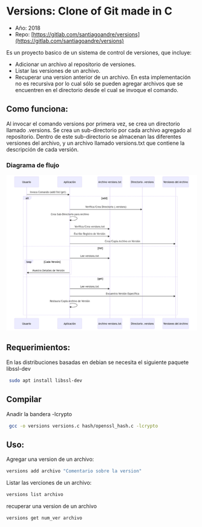 # Versions: Clone of Git made in C

* Año: 2018
* Repo: [https://gitlab.com/santiagoandre/versions](https://gitlab.com/santiagoandre/versions)

Es un proyecto basico de un sistema de control de versiones, que incluye:
  - Adicionar un archivo al repositorio de versiones.
  - Listar las versiones de un archivo.
  - Recuperar una version anterior de un archivo.
En esta implementación no es recursiva por lo cual sólo se pueden agregar archivos que se encuentren en el directorio desde el cual se invoque el comando.

## Como funciona:
Al invocar el comando versions por primera vez, se  crea un directorio llamado .versions.
Se crea un sub-directorio por cada archivo agregado al repositorio. Dentro de este sub-directorio se almacenan las diferentes versiones del archivo, y un archivo llamado versions.txt que contiene la descripción de cada versión.

### Diagrama de flujo

![FlowrDiagram](img/versionsflow.png)

## Requerimientos:
En las distribuciones basadas en debian se necesita el siguiente paquete  libssl-dev
```bash
 sudo apt install libssl-dev
```
## Compilar
Anadir la bandera -lcrypto 
```bash
 gcc -o versions versions.c hash/openssl_hash.c -lcrypto
```
## Uso:

Agregar una version de un archivo:

```bash
versions add archivo "Comentario sobre la version"
```
Listar las verciones de un archivo:
```bash
versions list archivo
```
recuperar una version de un archivo

```bash
versions get num_ver archivo
```
